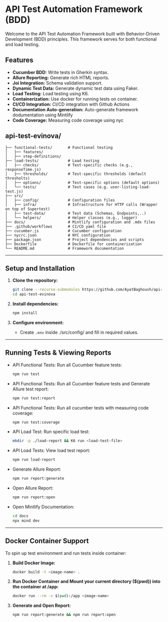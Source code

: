 # API Test Automation Framework (BDD)
Welcome to the API Test Automation Framework built with Behavior-Driven Development (BDD) principles. This framework serves for both functional and load testing.

## Features

- **Cucumber BDD:** Write tests in Gherkin syntax.
- **Allure Reporting:** Generate rich HTML reports.
- **Joi Integration:** Schema validation support.
- **Dynamic Test Data:** Generate dynamic test data using Faker.
- **Load Testing:** Load testing using K6.
- **Containerization:** Use docker for running tests on container.
- **CI/CD Integration:** CI/CD integration with Github Actions
- **Documentation Auto-generation:** Auto-generate framework dodumentation using Mintlify
- **Code Coverage:** Measuring code coverage using nyc


## api-test-evinova/
``` 
├── functional-tests/       # Functional testing 
│   ├── features/
│   ├── step-definitions/
├── load-tests/             # Load testing
│   ├── checks/             # Test-specific checks (e.g., responseTime.js)
│   ├── thresholds/         # Test-specific thresholds (default thresholts)
│   ├── options/            # Test-specific options (default options)
│   └── tests/              # Test cases (e.g. user-listing-load-test.js)
├── src/
│   ├── config/             # Configuration files 
│   ├── infra/              # Infrastructure for HTTP calls (Wrapper on top of Supertest)
│   ├── test-data/          # Test data (Schemas, Endpoints,..)
│   └── helpers/            # Helper classes (e.g., logger)
├── docs/                   # Mintlify configuration and .mdx files
├── .github/workflows       # CI/CD yaml file
├── cucumber.js             # Cucumber configuration
├── nycrc.json              # NYC configuration
├── package.json            # Project dependencies and scripts
├── Dockerfile              # Dockerfile for containerization
└── README.md               # Framework documentation
```
---

## Setup and Installation

1. **Clone the repository:**
    ```bash
    git clone --recurse-submodules https://github.com/AyatBaghoush/api-test-evinova.git
    cd api-test-evinova
    ```

2. **Install dependencies:**
    ```bash
    npm install
    ```

3. **Configure environment:**
    - Create `.env` inside ./src/config/ and fill in required values.

---


## Running Tests & Viewing Reports

- API Functional Tests: Run all Cucumber feature tests:
    ```bash
    npm run test
    ```
- API Functional Tests: Run all Cucumber feature tests and Generate Allure test report:
    ```bash
    npm run test:report
    ```
- API Functional Tests: Run all cucumber tests with measuring code coverage:
  ```bash
  npm run test:coverage
  ```
- API Load Test: Run specific load test:
    ```bash
    mkdir -p ./load-report && K6 run <load-test-file>
    ```
- API Load Tests: View load test report:
    ```bash
    npm run load-report
    ```
- Generate Allure Report:
    ```bash
    npm run report:generate
    ```
- Open Allure Report:
    ```bash
    npm run report:open
    ```
- Open Mintlify Documentation:
    ```bash
    cd docs
    npx mind dev
    ```
---
## Docker Container Support
To spin up test environment and run tests inside container:
1. **Build Docker Image:**
    ```bash
    docker build -t <image-name> .
    ```
2. **Run Docker Container and Mount your current directory ($(pwd)) into the container at /app:**
   ```bash
   docker run --rm -v $(pwd):/app <image-name>
   ```
3. **Generate and Open Report:**
   ```bash
   npm run report:generate && npm run report:open
   ```
